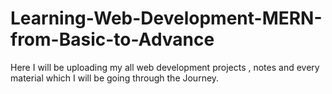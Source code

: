 # Learning-Web-Development-MERN-from-Basic-to-Advance
Here I will be uploading my all web development projects , notes and every material which I will be going through the Journey.
